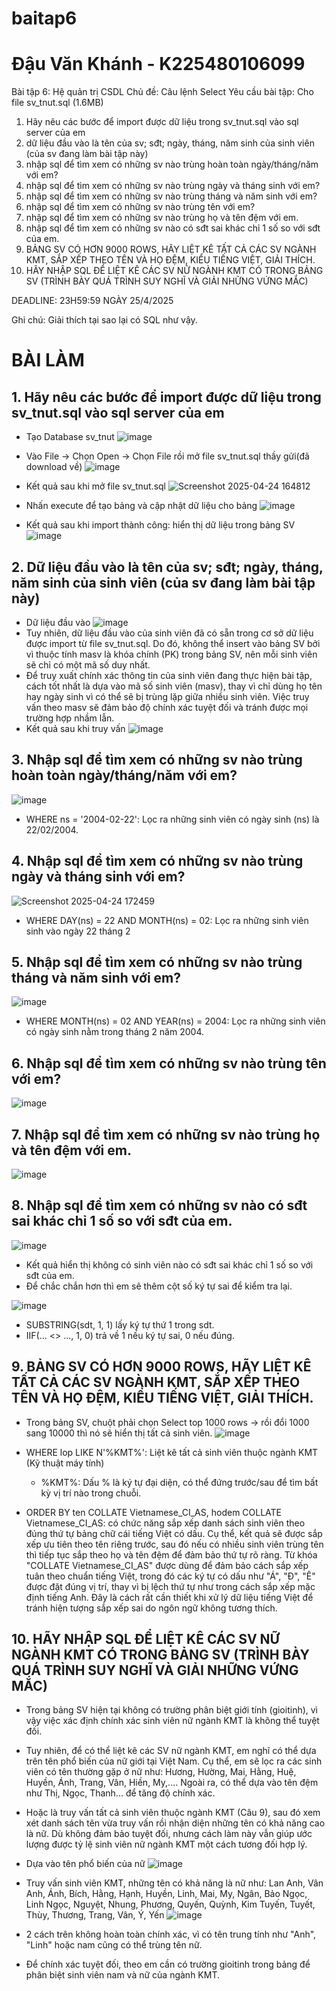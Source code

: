 # baitap6
# Đậu Văn Khánh - K225480106099
Bài tập 6: Hệ quản trị CSDL
Chủ đề: Câu lệnh Select
Yêu cầu bài tập: 
Cho file sv_tnut.sql (1.6MB)
1. Hãy nêu các bước để import được dữ liệu trong sv_tnut.sql vào sql server của em
2. dữ liệu đầu vào là tên của sv; sđt; ngày, tháng, năm sinh của sinh viên (của sv đang làm bài tập này)
3. nhập sql để tìm xem có những sv nào trùng hoàn toàn ngày/tháng/năm với em?
4. nhập sql để tìm xem có những sv nào trùng ngày và tháng sinh với em?
5. nhập sql để tìm xem có những sv nào trùng tháng và năm sinh với em?
6. nhập sql để tìm xem có những sv nào trùng tên với em?
7. nhập sql để tìm xem có những sv nào trùng họ và tên đệm với em.
8. nhập sql để tìm xem có những sv nào có sđt sai khác chỉ 1 số so với sđt của em.
9. BẢNG SV CÓ HƠN 9000 ROWS, HÃY LIỆT KÊ TẤT CẢ CÁC SV NGÀNH KMT, SẮP XẾP THEO TÊN VÀ HỌ ĐỆM, KIỂU TIẾNG  VIỆT, GIẢI THÍCH.
10. HÃY NHẬP SQL ĐỂ LIỆT KÊ CÁC SV NỮ NGÀNH KMT CÓ TRONG BẢNG SV (TRÌNH BÀY QUÁ TRÌNH SUY NGHĨ VÀ GIẢI NHỮNG VỨNG MẮC)

DEADLINE: 23H59:59 NGÀY 25/4/2025

Ghi chú: Giải thích tại sao lại có SQL như vậy.

# BÀI LÀM
## 1. Hãy nêu các bước để import được dữ liệu trong sv_tnut.sql vào sql server của em
+ Tạo Database sv_tnut
![image](https://github.com/user-attachments/assets/0ee0876d-8b3a-4648-9b67-8fffa359273d)

+ Vào File -> Chọn Open -> Chọn File rồi mở file sv_tnut.sql thầy gửi(đã download về)
![image](https://github.com/user-attachments/assets/c90240ae-8689-4388-aa6b-3a408b83ebf9)

+ Kết quả sau khi mở file sv_tnut.sql
![Screenshot 2025-04-24 164812](https://github.com/user-attachments/assets/5d769048-0e0c-4cc6-a38b-a714dd830623)

+ Nhấn execute để tạo bảng và cập nhật dữ liệu cho bảng
![image](https://github.com/user-attachments/assets/ace46210-ed54-4455-abc6-b711a7ffd24b)

+ Kết quả sau khi import thành công: hiển thị dữ liệu trong bảng SV
![image](https://github.com/user-attachments/assets/448a9769-e27c-49e9-9c82-938640c55206)

## 2. Dữ liệu đầu vào là tên của sv; sđt; ngày, tháng, năm sinh của sinh viên (của sv đang làm bài tập này)
+ Dữ liệu đầu vào
![image](https://github.com/user-attachments/assets/2f4d7cea-928d-4485-b0b9-17995451c694)
+ Tuy nhiên, dữ liệu đầu vào của sinh viên đã có sẵn trong cơ sở dữ liệu được import từ file sv_tnut.sql. Do đó, không thể insert vào bảng SV bởi vì thuộc tính masv là khóa chính (PK) trong bảng SV, nên mỗi sinh viên sẽ chỉ có một mã số duy nhất.
+ Để truy xuất chính xác thông tin của sinh viên đang thực hiện bài tập, cách tốt nhất là dựa vào mã số sinh viên (masv), thay vì chỉ dùng họ tên hay ngày sinh vì có thể sẽ bị trùng lặp giữa nhiều sinh viên. Việc truy vấn theo masv sẽ đảm bảo độ chính xác tuyệt đối và tránh được mọi trường hợp nhầm lẫn.
+ Kết quả sau khi truy vấn
![image](https://github.com/user-attachments/assets/1fe20c87-194e-43ea-aa22-f85ffa03bec7)

## 3. Nhập sql để tìm xem có những sv nào trùng hoàn toàn ngày/tháng/năm với em?
![image](https://github.com/user-attachments/assets/2c95ac46-ecf6-4525-9570-2ac15cff6e50)
+ WHERE ns = '2004-02-22': Lọc ra những sinh viên có ngày sinh (ns) là 22/02/2004.

## 4. Nhập sql để tìm xem có những sv nào trùng ngày và tháng sinh với em?
![Screenshot 2025-04-24 172459](https://github.com/user-attachments/assets/22258090-3271-428b-8d8c-4b6dc650f124)
+ WHERE DAY(ns) = 22 AND MONTH(ns) = 02: Lọc ra những sinh viên sinh vào ngày 22 tháng 2

## 5. Nhập sql để tìm xem có những sv nào trùng tháng và năm sinh với em?
![image](https://github.com/user-attachments/assets/aa53826c-c505-44d0-9935-b98f1bf6607f)
+ WHERE MONTH(ns) = 02 AND YEAR(ns) = 2004: Lọc ra những sinh viên có ngày sinh nằm trong tháng 2 năm 2004.
  
## 6. Nhập sql để tìm xem có những sv nào trùng tên với em?
![image](https://github.com/user-attachments/assets/0aaa9ced-03db-4f01-b84e-01f761eb5210)

## 7. Nhập sql để tìm xem có những sv nào trùng họ và tên đệm với em.
![image](https://github.com/user-attachments/assets/a3c0e015-7b2d-4b6f-b3c9-1e6daf84c66b)

## 8. Nhập sql để tìm xem có những sv nào có sđt sai khác chỉ 1 số so với sđt của em.
![image](https://github.com/user-attachments/assets/5eb69f3b-fdd1-45c6-ac9d-155a367df1af)

+ Kết quả hiển thị không có sinh viên nào có sđt sai khác chỉ 1 số so với sđt của em.
+ Để chắc chắn hơn thì em sẽ thêm cột số ký tự sai để kiểm tra lại.
  
![image](https://github.com/user-attachments/assets/4cbceb13-6b93-4176-acef-4c8053b67fb4)

+ SUBSTRING(sdt, 1, 1) lấy ký tự thứ 1 trong sdt.
+ IIF(... <> ..., 1, 0) trả về 1 nếu ký tự sai, 0 nếu đúng.
  
## 9. BẢNG SV CÓ HƠN 9000 ROWS, HÃY LIỆT KÊ TẤT CẢ CÁC SV NGÀNH KMT, SẮP XẾP THEO TÊN VÀ HỌ ĐỆM, KIỂU TIẾNG  VIỆT, GIẢI THÍCH.
+ Trong bảng SV, chuột phải chọn Select top 1000 rows -> rồi đổi 1000 sang 10000 thì nó sẽ hiển thị tất cả sinh viên.
![image](https://github.com/user-attachments/assets/fdbd0066-5323-47be-ab17-fa07c5e7bd73)

+ WHERE lop LIKE N'%KMT%': Liệt kê tất cả sinh viên thuộc ngành KMT (Kỹ thuật máy tính)
  - %KMT%: Dấu % là ký tự đại diện, có thể đứng trước/sau để tìm bất kỳ vị trí nào trong chuỗi.
+ ORDER BY ten COLLATE Vietnamese_CI_AS, hodem COLLATE Vietnamese_CI_AS: có chức năng sắp xếp danh sách sinh viên theo đúng thứ tự bảng chữ cái tiếng Việt có dấu. Cụ thể, kết quả sẽ được sắp xếp ưu tiên theo tên riêng trước, sau đó nếu có nhiều sinh viên trùng tên thì tiếp tục sắp theo họ và tên đệm để đảm bảo thứ tự rõ ràng. Từ khóa "COLLATE Vietnamese_CI_AS" được dùng để đảm bảo cách sắp xếp tuân theo chuẩn tiếng Việt, trong đó các ký tự có dấu như "Á", "Đ", "Ê" được đặt đúng vị trí, thay vì bị lệch thứ tự như trong cách sắp xếp mặc định tiếng Anh. Đây là cách rất cần thiết khi xử lý dữ liệu tiếng Việt để tránh hiện tượng sắp xếp sai do ngôn ngữ không tương thích.

## 10. HÃY NHẬP SQL ĐỂ LIỆT KÊ CÁC SV NỮ NGÀNH KMT CÓ TRONG BẢNG SV (TRÌNH BÀY QUÁ TRÌNH SUY NGHĨ VÀ GIẢI NHỮNG VỨNG MẮC)
+ Trong bảng SV hiện tại không có trường phân biệt giới tính (gioitinh), vì vậy việc xác định chính xác sinh viên nữ ngành KMT là không thể tuyệt đối.
+ Tuy nhiên, để có thể liệt kê các SV nữ ngành KMT, em nghĩ có thể dựa trên tên phổ biến của nữ giới tại Việt Nam. Cụ thể, em sẽ lọc ra các sinh viên có tên thường gặp ở nữ như: Hương, Hường, Mai, Hằng, Huệ, Huyền, Ánh, Trang, Vân, Hiền, My,.... Ngoài ra, có thể dựa vào tên đệm như Thị, Ngọc, Thanh... để tăng độ chính xác.
+ Hoặc là truy vấn tất cả sinh viên thuộc ngành KMT (Câu 9), sau đó xem xét danh sách tên vừa truy vấn rồi nhận diện những tên có khả năng cao là nữ. Dù không đảm bảo tuyệt đối, nhưng cách làm này vẫn giúp ước lượng được tỷ lệ sinh viên nữ ngành KMT một cách tương đối hợp lý.

+ Dựa vào tên phổ biến của nữ 
![image](https://github.com/user-attachments/assets/5f36824a-168b-440b-b719-e92cbb2ae5ec)

+ Truy vấn sinh viên KMT, những tên có khả năng là nữ như: Lan Anh, Vân Anh, Ánh, Bích, Hằng, Hạnh, Huyền, Linh, Mai, My, Ngân, Bảo Ngọc, Linh Ngọc, Nguyệt, Nhung, Phương, Quyến, Quỳnh, Kim Tuyến, Tuyết, Thùy, Thương, Trang, Vân, Ý, Yến
![image](https://github.com/user-attachments/assets/1fefff7e-224e-458c-add0-36023ffe3747)

+ 2 cách trên không hoàn toàn chính xác, vì có tên trung tính như "Anh", "Linh" hoặc nam cũng có thể trùng tên nữ.
+ Để chính xác tuyệt đối, theo em cần có trường gioitinh trong bảng để phân biệt sinh viên nam và nữ của ngành KMT.

